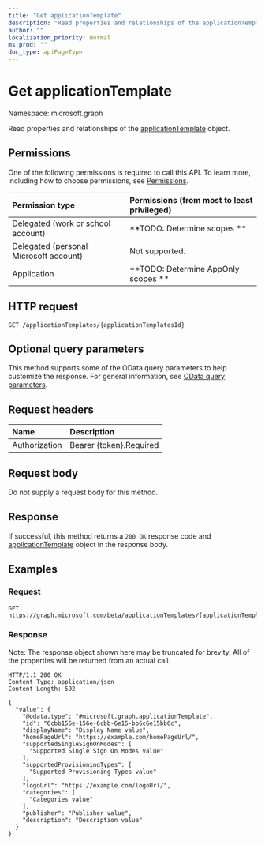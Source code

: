 ```yaml
---
title: "Get applicationTemplate"
description: "Read properties and relationships of the applicationTemplate object."
author: ""
localization_priority: Normal
ms.prod: ""
doc_type: apiPageType
---
```


# Get applicationTemplate

Namespace: microsoft.graph

Read properties and relationships of the [applicationTemplate](../resources/applicationtemplate.md) object.

## Permissions
One of the following permissions is required to call this API. To learn more, including how to choose permissions, see [Permissions](/concepts/permissions-reference.md).

|Permission type|Permissions (from most to least privileged)|
|:---|:---|
|Delegated (work or school account)|**TODO: Determine scopes **|
|Delegated (personal Microsoft account)|Not supported.|
|Application|**TODO: Determine AppOnly scopes **|

## HTTP request
<!-- {
  "blockType": "ignored"
}
-->
``` http
GET /applicationTemplates/{applicationTemplatesId}
```

## Optional query parameters
This method supports some of the OData query parameters to help customize the response. For general information, see [OData query parameters](/graph/query-parameters).

## Request headers
|Name|Description|
|:---|:---|
|Authorization|Bearer {token}.Required|

## Request body
Do not supply a request body for this method.

## Response
If successful, this method returns a `200 OK` response code and [applicationTemplate](../resources/applicationtemplate.md) object in the response body.

## Examples

### Request
<!-- {
  "blockType": "request",
  "name": "get_applicationtemplate"
}
-->
``` http
GET https://graph.microsoft.com/beta/applicationTemplates/{applicationTemplatesId}
```

### Response
Note: The response object shown here may be truncated for brevity. All of the properties will be returned from an actual call.
<!-- {
  "blockType": "response",
  "truncated": true,
  "@odata.type": "microsoft.graph.applicationTemplate"
}
-->
``` http
HTTP/1.1 200 OK
Content-Type: application/json
Content-Length: 592

{
  "value": {
    "@odata.type": "#microsoft.graph.applicationTemplate",
    "id": "6cbb156e-156e-6cbb-6e15-bb6c6e15bb6c",
    "displayName": "Display Name value",
    "homePageUrl": "https://example.com/homePageUrl/",
    "supportedSingleSignOnModes": [
      "Supported Single Sign On Modes value"
    ],
    "supportedProvisioningTypes": [
      "Supported Provisioning Types value"
    ],
    "logoUrl": "https://example.com/logoUrl/",
    "categories": [
      "Categories value"
    ],
    "publisher": "Publisher value",
    "description": "Description value"
  }
}
```

